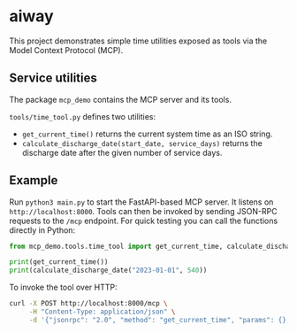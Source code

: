 # aiway

This project demonstrates simple time utilities exposed as tools via the
Model Context Protocol (MCP).

## Service utilities

The package `mcp_demo` contains the MCP server and its tools.

`tools/time_tool.py` defines two utilities:
- `get_current_time()` returns the current system time as an ISO string.
- `calculate_discharge_date(start_date, service_days)` returns the discharge
  date after the given number of service days.

## Example

Run `python3 main.py` to start the FastAPI-based MCP server. It listens on
`http://localhost:8000`. Tools can then be invoked by sending JSON-RPC requests
to the `/mcp` endpoint. For quick testing you can
call the functions directly in Python:

```python
from mcp_demo.tools.time_tool import get_current_time, calculate_discharge_date

print(get_current_time())
print(calculate_discharge_date("2023-01-01", 540))
```

To invoke the tool over HTTP:

```bash
curl -X POST http://localhost:8000/mcp \
     -H "Content-Type: application/json" \
     -d '{"jsonrpc": "2.0", "method": "get_current_time", "params": {}, "id": "1"}'
```

